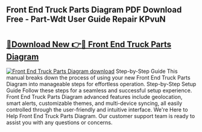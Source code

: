 ## Front End Truck Parts Diagram PDF Download Free - Part-Wdt User Guide Repair KPvuN

# <h2><a href="http://dfr8dli.blite.top/?on=Front+End+Truck+Parts+Diagram">🔗Download New 👉🔴 Front End Truck Parts Diagram</a></h2>

[![Front End Truck Parts Diagram download](https://i.imgur.com/lujVjoI.png)](http://dfr8dli.blite.top/?on=Front+End+Truck+Parts+Diagram)
Step-by-Step Guide This manual breaks down the process of using your new Front End Truck Parts Diagram into manageable steps for effortless operation. Step-by-Step Setup Guide Follow these steps for a seamless and successful setup experience. Front End Truck Parts Diagram advanced features include geolocation, smart alerts, customizable themes, and multi-device syncing, all easily controlled through the user-friendly and intuitive interface. We're Here to Help Front End Truck Parts Diagram. Our customer support team is ready to assist you with any questions or concerns.
